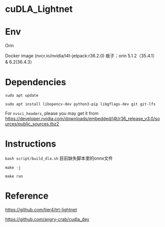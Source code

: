 # cuDLA_Lightnet


# Env


Orin


Docker image (nvcr.io/nvidia/l4t-jetpack:r36.2.0)
板子：orin 5.1.2（35.4.1） & 6.2(36.4.3）


# Dependencies


`sudo apt update`


`sudo apt install libopencv-dev python3-pip libgflags-dev git git-lfs`

For `nvsci_headers`, please you may get it from https://developer.nvidia.com/downloads/embedded/l4t/r36_release_v3.0/sources/public_sources.tbz2


# Instructions


`bash script/build_dla.sh`   目前缺失脚本里的onnx文件


`make -j`


`make run`


# Reference


https://github.com/tier4/trt-lightnet


https://github.com/angry-crab/cudla_dev

